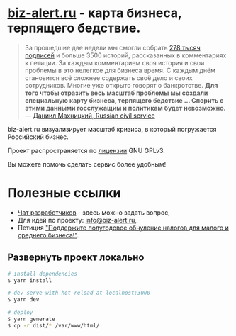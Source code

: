 # [biz-alert.ru](https://biz-alert.ru) - карта бизнеса, терпящего бедствие.

> За прошедшие две недели мы смогли собрать [278 тысяч подписей](https://www.change.org/obnulenienalogov) и больше 3500 историй, рассказанных в комментариях к петиции. За каждым комментарием своя история и свои проблемы в это нелегкое для бизнеса время. С каждым днём становится всё сложнее содержать своё дело и своих сотрудников. Многие уже открыто говорят о банкротстве. 
> __Для того чтобы отразить весь масштаб проблемы мы создали специальную карту бизнеса, терпящего бедствие ... Спорить с этими данными госслужащим и политикам будет невозможно.__
&mdash; [Даниил Махницкий, Russian civil service](https://teleg.run/civil_service/201)

biz-alert.ru визуализирует масштаб кризиса, в который погружается Российский бизнес. 

Проект распространяется по [лицензии](https://github.com/Makhnitskiy/biz-alert.ru/blob/master/LICENSE) GNU GPLv3.

Вы можете помочь сделать сервис более удобным!

# Полезные ссылки
* [Чат разработчиков](https://teleg.run/joinchat/FzaNbxc6WjVuEm-THg-ydw) - здесь можно задать вопрос,
* Для идей по проекту: info@biz-alert.ru,
* Петиция ["Поддержите полугодовое обнуление налогов для малого и среднего бизнеса!"](https://www.change.org/obnulenienalogov).

## Развернуть проект локально

```bash
# install dependencies
$ yarn install

# dev serve with hot reload at localhost:3000
$ yarn dev

# deploy
$ yarn generate
$ cp -r dist/* /var/www/html/.
```

